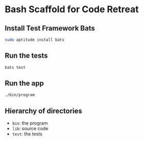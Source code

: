 # Bash Scaffold for Code Retreat

## Install Test Framework Bats

```Bash
sudo aptitude install bats
```

## Run the tests

```Bash
bats test
```

## Run the app

```Bash
./bin/program
```

## Hierarchy of directories

* `bin`: the program
* `lib`: source code
* `test`: the tests

